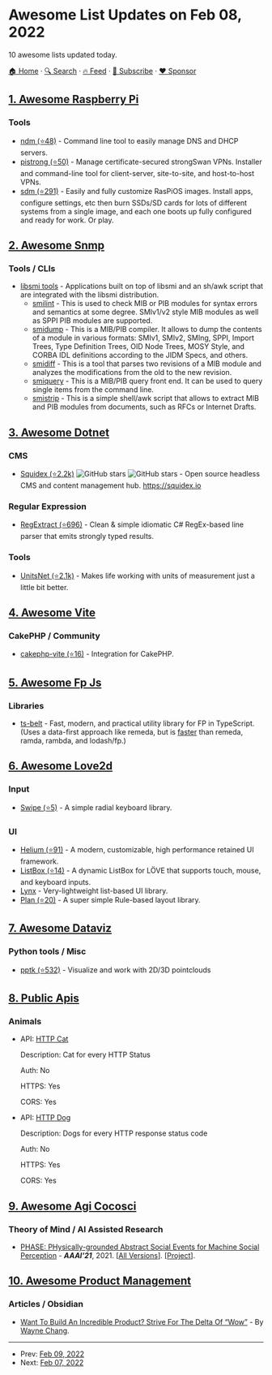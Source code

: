 # Awesome List Updates on Feb 08, 2022

10 awesome lists updated today.

[🏠 Home](/README.md) · [🔍 Search](https://www.trackawesomelist.com/search/) · [🔥 Feed](https://www.trackawesomelist.com/rss.xml) · [📮 Subscribe](https://trackawesomelist.us17.list-manage.com/subscribe?u=d2f0117aa829c83a63ec63c2f&id=36a103854c) · [❤️  Sponsor](https://github.com/sponsors/theowenyoung)



## [1. Awesome Raspberry Pi](/content/thibmaek/awesome-raspberry-pi/README.md)

### Tools

*   [ndm (⭐48)](https://github.com/gitbls/ndm) - Command line tool to easily manage DNS and DHCP servers.
*   [pistrong (⭐50)](https://github.com/gitbls/pistrong) - Manage certificate-secured strongSwan VPNs. Installer and command-line tool for client-server, site-to-site, and host-to-host VPNs.
*   [sdm (⭐291)](https://github.com/gitbls/sdm) - Easily and fully customize RasPiOS images. Install apps, configure settings, etc then burn SSDs/SD cards for lots of different systems from a single image, and each one boots up fully configured and ready for work. Or play.

## [2. Awesome Snmp](/content/eozer/awesome-snmp/README.md)

### Tools / CLIs

*   [libsmi tools](https://www.ibr.cs.tu-bs.de/projects/libsmi/) - Applications built on top of libsmi and an sh/awk script that are integrated with the libsmi distribution.
    *   [smilint](https://www.ibr.cs.tu-bs.de/projects/libsmi/smilint.html) - This is used to check MIB or PIB modules for syntax errors and semantics at some degree. SMIv1/v2 style MIB modules as well as SPPI PIB modules are supported.
    *   [smidump](https://www.ibr.cs.tu-bs.de/projects/libsmi/smidump.html) - This is a MIB/PIB compiler. It allows to dump the contents of a module in various formats: SMIv1, SMIv2, SMIng, SPPI, Import Trees, Type Definition Trees, OID Node Trees, MOSY Style, and CORBA IDL definitions according to the JIDM Specs, and others.
    *   [smidiff](https://www.ibr.cs.tu-bs.de/projects/libsmi/smidiff.html) - This is a tool that parses two revisions of a MIB module and analyzes the modifications from the old to the new revision.
    *   [smiquery](https://www.ibr.cs.tu-bs.de/projects/libsmi/smiquery.html) - This is a MIB/PIB query front end. It can be used to query single items from the command line.
    *   [smistrip](https://www.ibr.cs.tu-bs.de/projects/libsmi/smistrip.html) - This is a simple shell/awk script that allows to extract MIB and PIB modules from documents, such as RFCs or Internet Drafts.

## [3. Awesome Dotnet](/content/quozd/awesome-dotnet/README.md)

### CMS

*   [Squidex (⭐2.2k)](https://github.com/Squidex/squidex) ![GitHub stars](https://img.shields.io/github/stars/Squidex/squidex?style=flat-square\&cacheSeconds=604800) ![GitHub stars](https://img.shields.io/github/last-commit/Squidex/squidex?style=flat-square\&cacheSeconds=86400) - Open source headless CMS and content management hub.  <https://squidex.io>

### Regular Expression

*   [RegExtract (⭐696)](https://github.com/sblom/RegExtract) - Clean & simple idiomatic C# RegEx-based line parser that emits strongly typed results.

### Tools

*   [UnitsNet (⭐2.1k)](https://github.com/angularsen/UnitsNet) - Makes life working with units of measurement just a little bit better.

## [4. Awesome Vite](/content/vitejs/awesome-vite/README.md)

### CakePHP / Community

*   [cakephp-vite (⭐16)](https://github.com/passchn/cakephp-vite) - Integration for CakePHP.

## [5. Awesome Fp Js](/content/stoeffel/awesome-fp-js/README.md)

### Libraries

*   [ts-belt](https://mobily.github.io/ts-belt/) - Fast, modern, and practical utility library for FP in TypeScript. (Uses a data-first approach like remeda, but is [faster](https://mobily.github.io/ts-belt/benchmarks/v3.7.0/macbook-air-2020) than remeda, ramda, rambda, and lodash/fp.)

## [6. Awesome Love2d](/content/love2d-community/awesome-love2d/README.md)

### Input

*   [Swipe (⭐5)](https://github.com/zombrodo/swipe) - A simple radial keyboard library.

### UI

*   [Helium (⭐91)](https://github.com/qeffects/helium) - A modern, customizable, high performance retained UI framework.
*   [ListBox (⭐14)](https://github.com/darkmetalic/ListBox) - A dynamic ListBox for LÖVE that supports touch, mouse, and keyboard inputs.
*   [Lynx](https://gitlab.com/TSnake41/lynx) - Very-lightweight list-based UI library.
*   [Plan (⭐20)](https://github.com/zombrodo/plan) - A super simple Rule-based layout library.

## [7. Awesome Dataviz](/content/javierluraschi/awesome-dataviz/README.md)

### Python tools / Misc

*   [pptk (⭐532)](https://github.com/heremaps/pptk) - Visualize and work with 2D/3D pointclouds

## [8. Public Apis](/content/public-apis/public-apis/README.md)

### Animals

- API: [HTTP Cat](https://http.cat/)

  Description: Cat for every HTTP Status

  Auth: No

  HTTPS: Yes

  CORS: Yes


- API: [HTTP Dog](https://http.dog/)

  Description: Dogs for every HTTP response status code

  Auth: No

  HTTPS: Yes

  CORS: Yes



## [9. Awesome Agi Cocosci](/content/YuzheSHI/awesome-agi-cocosci/README.md)

### Theory of Mind / AI Assisted Research

*   [PHASE: PHysically-grounded Abstract Social Events for Machine Social Perception](https://ojs.aaai.org/index.php/AAAI/article/view/16167) - ***AAAI'21***, 2021. \[[All Versions](https://scholar.google.com/scholar?cluster=15536873427310696150\&hl=en\&as_sdt=0,5)]. \[[Project](https://tshu.io/PHASE/)].

## [10. Awesome Product Management](/content/dend/awesome-product-management/README.md)

### Articles / Obsidian

*   [Want To Build An Incredible Product? Strive For The Delta Of “Wow”](https://medium.com/@waynechang/want-to-build-an-incredible-product-strive-for-the-delta-of-wow-f184b716af18) - By [Wayne Chang](https://chang.com/).

---

- Prev: [Feb 09, 2022](/content/2022/02/09/README.md)
- Next: [Feb 07, 2022](/content/2022/02/07/README.md)